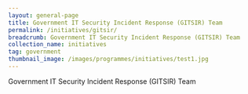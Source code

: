 ```yaml
---
layout: general-page
title: Government IT Security Incident Response (GITSIR) Team 
permalink: /initiatives/gitsir/
breadcrumb: Government IT Security Incident Response (GITSIR) Team 
collection_name: initiatives
tag: government
thumbnail_image: /images/programmes/initiatives/test1.jpg
---
```


Government IT Security Incident Response (GITSIR) Team 